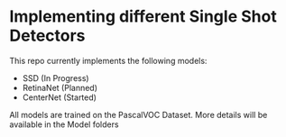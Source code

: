 # Implementing different Single Shot Detectors

This repo currently implements the following models:

- SSD (In Progress)
- RetinaNet (Planned)
- CenterNet (Started)

All models are trained on the PascalVOC Dataset. More details will be available in the Model folders
